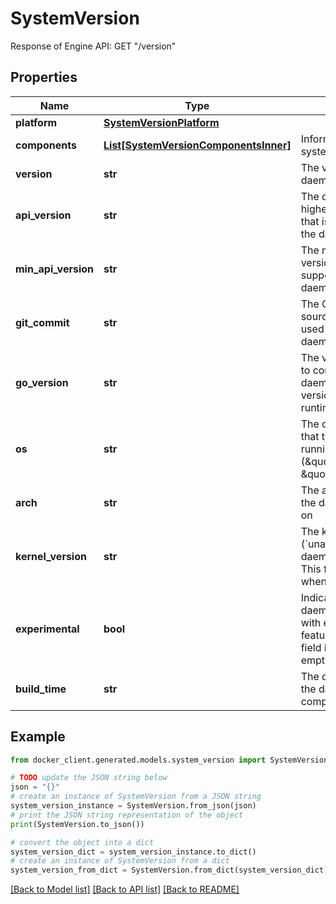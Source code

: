 # SystemVersion

Response of Engine API: GET \"/version\" 

## Properties

Name | Type | Description | Notes
------------ | ------------- | ------------- | -------------
**platform** | [**SystemVersionPlatform**](SystemVersionPlatform.md) |  | [optional] 
**components** | [**List[SystemVersionComponentsInner]**](SystemVersionComponentsInner.md) | Information about system components  | [optional] 
**version** | **str** | The version of the daemon | [optional] 
**api_version** | **str** | The default (and highest) API version that is supported by the daemon  | [optional] 
**min_api_version** | **str** | The minimum API version that is supported by the daemon  | [optional] 
**git_commit** | **str** | The Git commit of the source code that was used to build the daemon  | [optional] 
**go_version** | **str** | The version Go used to compile the daemon, and the version of the Go runtime in use.  | [optional] 
**os** | **str** | The operating system that the daemon is running on (\&quot;linux\&quot; or \&quot;windows\&quot;)  | [optional] 
**arch** | **str** | The architecture that the daemon is running on  | [optional] 
**kernel_version** | **str** | The kernel version (&#x60;uname -r&#x60;) that the daemon is running on.  This field is omitted when empty.  | [optional] 
**experimental** | **bool** | Indicates if the daemon is started with experimental features enabled.  This field is omitted when empty / false.  | [optional] 
**build_time** | **str** | The date and time that the daemon was compiled.  | [optional] 

## Example

```python
from docker_client.generated.models.system_version import SystemVersion

# TODO update the JSON string below
json = "{}"
# create an instance of SystemVersion from a JSON string
system_version_instance = SystemVersion.from_json(json)
# print the JSON string representation of the object
print(SystemVersion.to_json())

# convert the object into a dict
system_version_dict = system_version_instance.to_dict()
# create an instance of SystemVersion from a dict
system_version_from_dict = SystemVersion.from_dict(system_version_dict)
```
[[Back to Model list]](../README.md#documentation-for-models) [[Back to API list]](../README.md#documentation-for-api-endpoints) [[Back to README]](../README.md)


